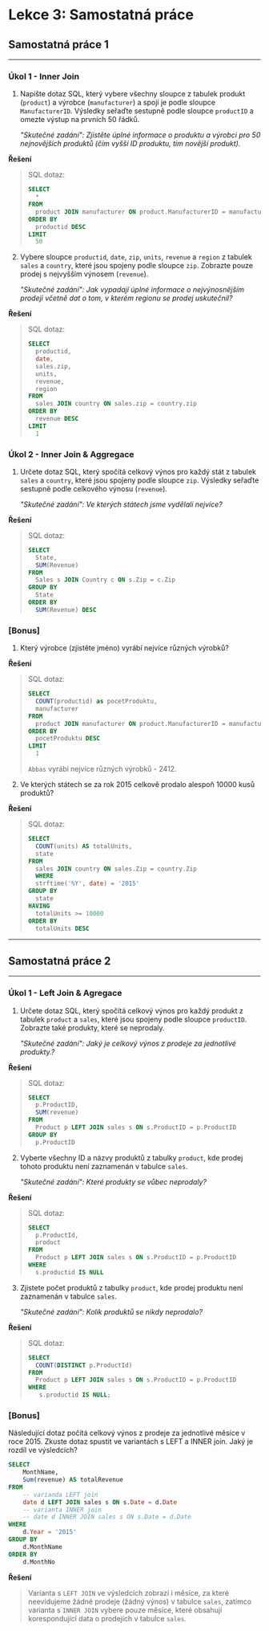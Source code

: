 # Lekce 3: Samostatná práce

## Samostatná práce 1
---

### Úkol 1 - Inner Join

1. Napište dotaz SQL, který vybere všechny sloupce z tabulek produkt (`product`) a výrobce (`manufacturer`) a spojí je podle sloupce `ManufacturerID`. Výsledky seřaďte sestupně podle sloupce `productID` a omezte výstup na prvních 50 řádků.
    
    _"Skutečné zadání":_
    _Zjistěte úplné informace o produktu a výrobci pro 50 nejnovějších produktů (čím vyšší ID produktu, tím novější produkt)._

**Řešení**
> SQL dotaz:
>```sql
>SELECT
>   *
>FROM
>   product JOIN manufacturer ON product.ManufacturerID = manufacturer.ManufacturerID
>ORDER BY
>   productid DESC
>LIMIT
>   50
>```
>

2. Vybere sloupce `productid`, `date`, `zip`, `units`, `revenue` a `region` z tabulek `sales` a `country`, které jsou spojeny podle sloupce `zip`. Zobrazte pouze prodej s nejvyšším výnosem (`revenue`).
    
    _"Skutečné zadání":_
    _Jak vypadají úplné informace o nejvýnosnějším prodeji včetně dat o tom, v kterém regionu se prodej uskutečnil?_

**Řešení**
> SQL dotaz:
>```sql
>SELECT
>   productid,
>   date,
>   sales.zip,
>   units,
>   revenue,
>   region
>FROM
>   sales JOIN country ON sales.zip = country.zip
>ORDER BY
>   revenue DESC
>LIMIT
>   1
>```
>

### Úkol 2 - Inner Join & Aggregace

1. Určete dotaz SQL, který spočítá celkový výnos pro každý stát z tabulek `sales` a `country`, které jsou spojeny podle sloupce `zip`. Výsledky seřaďte sestupně podle celkového výnosu (`revenue`).

    _"Skutečné zadání":_
    _Ve kterých státech jsme vydělali nejvíce?_

**Řešení**
> SQL dotaz:
>```sql
>SELECT
>   State,
>   SUM(Revenue)
>FROM
>   Sales s JOIN Country c ON s.Zip = c.Zip
>GROUP BY
>   State
>ORDER BY
>   SUM(Revenue) DESC
>```
>

### [Bonus]

1. Který výrobce (zjistěte jméno) vyrábí nejvíce různých výrobků?

**Řešení**
> SQL dotaz:
>```sql
>SELECT
>   COUNT(productid) as pocetProduktu,
>   manufacturer
>FROM
>   product JOIN manufacturer ON product.ManufacturerID = manufacturer.ManufacturerID
>ORDER BY
>   pocetProduktu DESC
>LIMIT
>   1
>```
>
> `Abbas` vyrábí nejvíce různých výrobků - 2412.

2. Ve kterých státech se za rok 2015 celkově prodalo alespoň 10000 kusů produktů?

**Řešení**
> SQL dotaz:
>```sql
>SELECT
>   COUNT(units) AS totalUnits,
>   state
>FROM
>   sales JOIN country ON sales.Zip = country.Zip
>   WHERE
>   strftime('%Y', date) = '2015'
>GROUP BY
>   state
>HAVING
>   totalUnits >= 10000
>ORDER BY
>   totalUnits DESC
>```
>

---
## Samostatná práce 2
---

### Úkol 1 - Left Join & Agregace

1. Určete dotaz SQL, který spočítá celkový výnos pro každý produkt z tabulek `product` a `sales`, které jsou spojeny podle sloupce `productID`. Zobrazte také produkty, které se neprodaly.

    _"Skutečné zadání":_
    _Jaký je celkový výnos z prodeje za jednotlivé produkty.?_

**Řešení**
> SQL dotaz:
>```sql
>SELECT
>   p.ProductID,
>   SUM(revenue)
>FROM 
>   Product p LEFT JOIN sales s ON s.ProductID = p.ProductID
>GROUP BY
>   p.ProductID
>```
>

2. Vyberte všechny ID a názvy produktů z tabulky `product`, kde prodej tohoto produktu není zaznamenán v tabulce `sales`.

    _"Skutečné zadání":_
    _Které produkty se vůbec neprodaly?_

**Řešení**
> SQL dotaz:
>```sql
>SELECT
>   p.ProductId,
>   product
>FROM 
>   Product p LEFT JOIN sales s ON s.ProductID = p.ProductID
>WHERE 
>   s.productid IS NULL
>```
>

3. Zjistete počet produktů z tabulky `product`, kde prodej produktu není zaznamenán v tabulce `sales`.

    _"Skutečné zadání":_
    _Kolik produktů se nikdy neprodalo?_

**Řešení**
> SQL dotaz:
>```sql
>SELECT
>   COUNT(DISTINCT p.ProductId)
>FROM
>   Product p LEFT JOIN sales s ON s.ProductID = p.ProductID
>WHERE 
>    s.productid IS NULL;
>```
>

### [Bonus]

Následující dotaz počítá celkový výnos z prodeje za jednotlivé měsíce v roce 2015. Zkuste dotaz spustit ve variantách s LEFT a INNER join. Jaký je rozdíl ve výsledcích? 

```sql
SELECT 
    MonthName,
    Sum(revenue) AS totalRevenue    
FROM 
    -- varianda LEFT join
    date d LEFT JOIN sales s ON s.Date = d.Date
    -- varianta INNER join
    -- date d INNER JOIN sales s ON s.Date = d.Date
WHERE 
    d.Year = '2015'
GROUP BY 
    d.MonthName
ORDER BY 
    d.MonthNo
```

**Řešení**
> Varianta s `LEFT JOIN` ve výsledcích zobrazí i měsíce, za které neevidujeme žádné prodeje (žádný výnos) v tabulce `sales`, zatímco varianta s `INNER JOIN` vybere pouze měsíce, které obsahují korespondující data o prodejích v tabulce `sales`.
